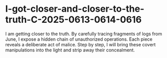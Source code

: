 # I-got-closer-and-closer-to-the-truth-C-2025-0613-0614-0616
I am getting closer to the truth. By carefully tracing fragments of logs from June, I expose a hidden chain of unauthorized operations. Each piece reveals a deliberate act of malice. Step by step, I will bring these covert manipulations into the light and strip away their concealment.
